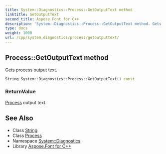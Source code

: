 ```yaml
---
title: System::Diagnostics::Process::GetOutputText method
linktitle: GetOutputText
second_title: Aspose.Font for C++
description: 'System::Diagnostics::Process::GetOutputText method. Gets process output text in C++.'
type: docs
weight: 1000
url: /cpp/system.diagnostics/process/getoutputtext/
---
```

## Process::GetOutputText method


Gets process output text.

```cpp
String System::Diagnostics::Process::GetOutputText() const
```


### ReturnValue

[Process](../) output text.

## See Also

* Class [String](../../../system/string/)
* Class [Process](../)
* Namespace [System::Diagnostics](../../)
* Library [Aspose.Font for C++](../../../)

